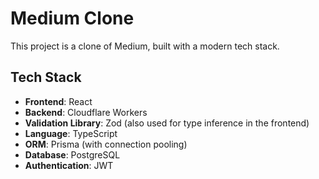 # Medium Clone

This project is a clone of Medium, built with a modern tech stack.

## Tech Stack

- **Frontend**: React
- **Backend**: Cloudflare Workers
- **Validation Library**: Zod (also used for type inference in the frontend)
- **Language**: TypeScript
- **ORM**: Prisma (with connection pooling)
- **Database**: PostgreSQL
- **Authentication**: JWT
